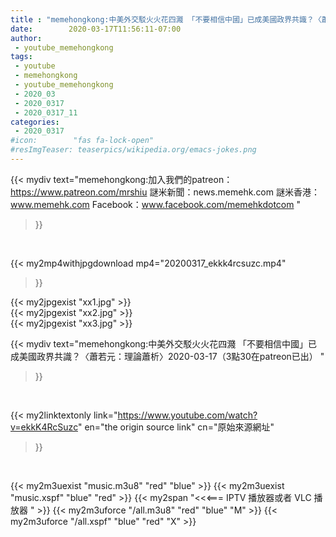 ```yaml
---
title : "memehongkong:中美外交駁火火花四濺 「不要相信中國」已成美國政界共識？〈蕭若元：理論蕭析〉2020-03-17（3點30在patreon已出） "
date:        2020-03-17T11:56:11-07:00
author:
 - youtube_memehongkong
tags:
 - youtube
 - memehongkong
 - youtube_memehongkong
 - 2020_03
 - 2020_0317
 - 2020_0317_11
categories:
 - 2020_0317
#icon:        "fas fa-lock-open"
#resImgTeaser: teaserpics/wikipedia.org/emacs-jokes.png
---
```


{{< mydiv text="memehongkong:加入我們的patreon：https://www.patreon.com/mrshiu 謎米新聞：news.memehk.com 謎米香港： www.memehk.com Facebook：www.facebook.com/memehkdotcom "
>}}
<br>


{{< my2mp4withjpgdownload mp4="20200317_ekkk4rcsuzc.mp4"
>}}

{{< my2jpgexist "xx1.jpg" >}}<br>
{{< my2jpgexist "xx2.jpg" >}}<br>
{{< my2jpgexist "xx3.jpg" >}}<br>



{{< mydiv text="memehongkong:中美外交駁火火花四濺 「不要相信中國」已成美國政界共識？〈蕭若元：理論蕭析〉2020-03-17（3點30在patreon已出） "
>}}
<br>

{{< my2linktextonly link="https://www.youtube.com/watch?v=ekkK4RcSuzc"
en="the origin source link" cn="原始來源網址"
>}}


<br>

{{< my2m3uexist "music.m3u8" "red"  "blue" >}} {{< my2m3uexist "music.xspf" "blue" "red"  >}} {{< my2span "<<<=== IPTV 播放器或者 VLC 播放器 " >}} {{< my2m3uforce "/all.m3u8" "red"  "blue" "M" >}} {{< my2m3uforce "/all.xspf" "blue" "red"  "X" >}} 
